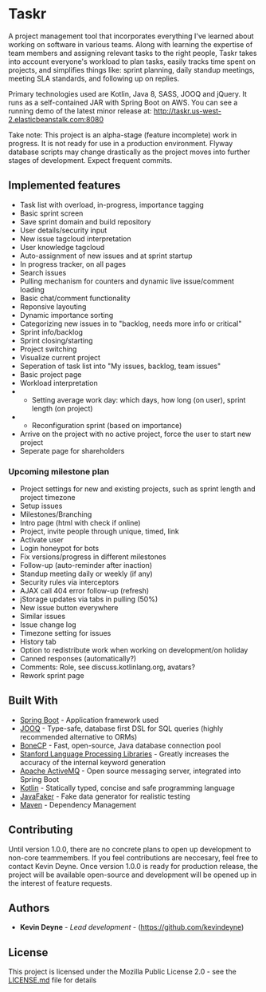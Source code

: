 # Taskr

A project management tool that incorporates everything I've learned about working on software in various teams. Along with learning the expertise of team members and assigning relevant tasks to the right people, Taskr takes into account everyone's workload to plan tasks, easily tracks time spent on projects, and simplifies things like: sprint planning, daily standup meetings, meeting SLA standards, and following up on replies.

Primary technologies used are Kotlin, Java 8, SASS, JOOQ and jQuery. It runs as a self-contained JAR with Spring Boot on AWS. You can see a running demo of the latest minor release at: http://taskr.us-west-2.elasticbeanstalk.com:8080

Take note: This project is an alpha-stage (feature incomplete) work in progress. It is not ready for use in a production environment. Flyway database scripts may change drastically as the project moves into further stages of development. Expect frequent commits.

## Implemented features

* Task list with overload, in-progress, importance tagging
* Basic sprint screen
* Save sprint domain and build repository
* User details/security input
* New issue tagcloud interpretation
* User knowledge tagcloud
* Auto-assignment of new issues and at sprint startup
* In progress tracker, on all pages
* Search issues
* Pulling mechanism for counters and dynamic live issue/comment loading
* Basic chat/comment functionality
* Reponsive layouting
* Dynamic importance sorting
* Categorizing new issues in to "backlog, needs more info or critical"
* Sprint info/backlog
* Sprint closing/starting
* Project switching
* Visualize current project
* Seperation of task list into "My issues, backlog, team issues"
* Basic project page
* Workload interpretation
* *  Setting average work day: which days, how long (on user), sprint length (on project)
* *  Reconfiguration sprint (based on importance)
* Arrive on the project with no active project, force the user to start new project
* Seperate page for shareholders

### Upcoming milestone plan
* Project settings for new and existing projects, such as sprint length and project timezone
* Setup issues
* Milestones/Branching
* Intro page (html with check if online)
* Project, invite people through unique, timed, link
* Activate user
* Login honeypot for bots
* Fix versions/progress in different milestones
* Follow-up (auto-reminder after inaction)
* Standup meeting daily or weekly (if any)
* Security rules via interceptors
* AJAX call 404 error follow-up (refresh)
* jStorage updates via tabs in pulling (50%)
* New issue button everywhere
* Similar issues
* Issue change log
* Timezone setting for issues
* History tab
* Option to redistribute work when working on development/on holiday
* Canned responses (automatically?)
* Comments: Role, see discuss.kotlinlang.org, avatars?
* Rework sprint page

## Built With

* [Spring Boot](https://projects.spring.io/spring-boot/) - Application framework used
* [JOOQ](https://www.jooq.org/) - Type-safe, database first DSL for SQL queries (highly recommended alternative to ORMs)
* [BoneCP](http://jolbox.com) - Fast, open-source, Java database connection pool
* [Stanford Language Processing Libraries](https://nlp.stanford.edu/software/) - Greatly increases the accuracy of the internal keyword generation
* [Apache ActiveMQ](http://activemq.apache.org/) - Open source messaging server, integrated into Spring Boot
* [Kotlin](https://kotlinlang.org/) - Statically typed, concise and safe programming language
* [JavaFaker](https://github.com/DiUS/java-faker) - Fake data generator for realistic testing
* [Maven](https://maven.apache.org/) - Dependency Management

## Contributing

Until version 1.0.0, there are no concrete plans to open up development to non-core teammembers. If you feel contributions are neccesary, feel free to contact Kevin Deyne. Once version 1.0.0 is ready for production release, the project will be available open-source and development will be opened up in the interest of feature requests.

## Authors

* **Kevin Deyne** - *Lead development* - (https://github.com/kevindeyne)

## License

This project is licensed under the Mozilla Public License 2.0 - see the [LICENSE.md](LICENSE.md) file for details
